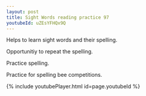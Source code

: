 ```yaml
---
layout: post
title: Sight Words reading practice 97
youtubeId: uZEsYFHQx9Q
---
```

 
 
Helps to learn sight words and their spelling.

Opportunitiy to repeat the spelling. 

Practice spelling. 
 
Practice for spelling bee competitions. 
 
{% include youtubePlayer.html id=page.youtubeId %}
 
 
